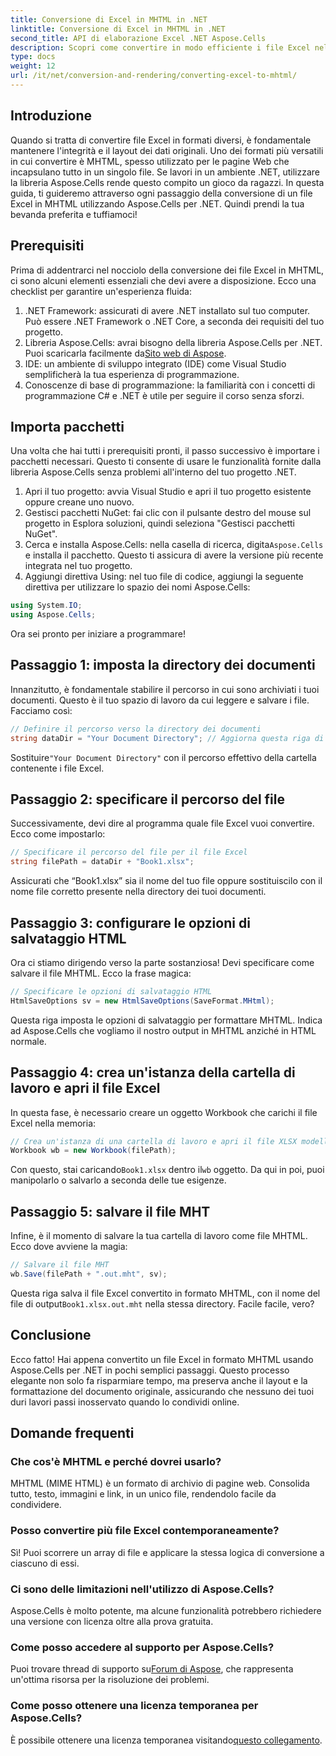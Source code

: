 ```yaml
---
title: Conversione di Excel in MHTML in .NET
linktitle: Conversione di Excel in MHTML in .NET
second_title: API di elaborazione Excel .NET Aspose.Cells
description: Scopri come convertire in modo efficiente i file Excel nel formato MHTML in .NET con Aspose.Cells, potenziando le tue capacità di reporting e condivisione dei dati.
type: docs
weight: 12
url: /it/net/conversion-and-rendering/converting-excel-to-mhtml/
---
```

## Introduzione

Quando si tratta di convertire file Excel in formati diversi, è fondamentale mantenere l'integrità e il layout dei dati originali. Uno dei formati più versatili in cui convertire è MHTML, spesso utilizzato per le pagine Web che incapsulano tutto in un singolo file. Se lavori in un ambiente .NET, utilizzare la libreria Aspose.Cells rende questo compito un gioco da ragazzi. In questa guida, ti guideremo attraverso ogni passaggio della conversione di un file Excel in MHTML utilizzando Aspose.Cells per .NET. Quindi prendi la tua bevanda preferita e tuffiamoci!

## Prerequisiti

Prima di addentrarci nel nocciolo della conversione dei file Excel in MHTML, ci sono alcuni elementi essenziali che devi avere a disposizione. Ecco una checklist per garantire un'esperienza fluida:

1. .NET Framework: assicurati di avere .NET installato sul tuo computer. Può essere .NET Framework o .NET Core, a seconda dei requisiti del tuo progetto.
2.  Libreria Aspose.Cells: avrai bisogno della libreria Aspose.Cells per .NET. Puoi scaricarla facilmente da[Sito web di Aspose](https://releases.aspose.com/cells/net/).
3. IDE: un ambiente di sviluppo integrato (IDE) come Visual Studio semplificherà la tua esperienza di programmazione.
4. Conoscenze di base di programmazione: la familiarità con i concetti di programmazione C# e .NET è utile per seguire il corso senza sforzi.

## Importa pacchetti

Una volta che hai tutti i prerequisiti pronti, il passo successivo è importare i pacchetti necessari. Questo ti consente di usare le funzionalità fornite dalla libreria Aspose.Cells senza problemi all'interno del tuo progetto .NET.

1. Apri il tuo progetto: avvia Visual Studio e apri il tuo progetto esistente oppure creane uno nuovo.
2. Gestisci pacchetti NuGet: fai clic con il pulsante destro del mouse sul progetto in Esplora soluzioni, quindi seleziona "Gestisci pacchetti NuGet".
3.  Cerca e installa Aspose.Cells: nella casella di ricerca, digita`Aspose.Cells` e installa il pacchetto. Questo ti assicura di avere la versione più recente integrata nel tuo progetto.
4. Aggiungi direttiva Using: nel tuo file di codice, aggiungi la seguente direttiva per utilizzare lo spazio dei nomi Aspose.Cells:

```csharp
using System.IO;
using Aspose.Cells;
```

Ora sei pronto per iniziare a programmare!

## Passaggio 1: imposta la directory dei documenti

Innanzitutto, è fondamentale stabilire il percorso in cui sono archiviati i tuoi documenti. Questo è il tuo spazio di lavoro da cui leggere e salvare i file. Facciamo così:

```csharp
// Definire il percorso verso la directory dei documenti
string dataDir = "Your Document Directory"; // Aggiorna questa riga di conseguenza
```

 Sostituire`"Your Document Directory"` con il percorso effettivo della cartella contenente i file Excel.

## Passaggio 2: specificare il percorso del file

Successivamente, devi dire al programma quale file Excel vuoi convertire. Ecco come impostarlo:

```csharp
// Specificare il percorso del file per il file Excel
string filePath = dataDir + "Book1.xlsx";
```

Assicurati che “Book1.xlsx” sia il nome del tuo file oppure sostituiscilo con il nome file corretto presente nella directory dei tuoi documenti.

## Passaggio 3: configurare le opzioni di salvataggio HTML

Ora ci stiamo dirigendo verso la parte sostanziosa! Devi specificare come salvare il file MHTML. Ecco la frase magica:

```csharp
// Specificare le opzioni di salvataggio HTML
HtmlSaveOptions sv = new HtmlSaveOptions(SaveFormat.MHtml);
```

Questa riga imposta le opzioni di salvataggio per formattare MHTML. Indica ad Aspose.Cells che vogliamo il nostro output in MHTML anziché in HTML normale.

## Passaggio 4: crea un'istanza della cartella di lavoro e apri il file Excel

In questa fase, è necessario creare un oggetto Workbook che carichi il file Excel nella memoria:

```csharp
// Crea un'istanza di una cartella di lavoro e apri il file XLSX modello
Workbook wb = new Workbook(filePath);
```

 Con questo, stai caricando`Book1.xlsx` dentro il`wb` oggetto. Da qui in poi, puoi manipolarlo o salvarlo a seconda delle tue esigenze.

## Passaggio 5: salvare il file MHT

Infine, è il momento di salvare la tua cartella di lavoro come file MHTML. Ecco dove avviene la magia:

```csharp
// Salvare il file MHT
wb.Save(filePath + ".out.mht", sv);
```

 Questa riga salva il file Excel convertito in formato MHTML, con il nome del file di output`Book1.xlsx.out.mht` nella stessa directory. Facile facile, vero?

## Conclusione

Ecco fatto! Hai appena convertito un file Excel in formato MHTML usando Aspose.Cells per .NET in pochi semplici passaggi. Questo processo elegante non solo fa risparmiare tempo, ma preserva anche il layout e la formattazione del documento originale, assicurando che nessuno dei tuoi duri lavori passi inosservato quando lo condividi online.

## Domande frequenti

### Che cos'è MHTML e perché dovrei usarlo?
MHTML (MIME HTML) è un formato di archivio di pagine web. Consolida tutto, testo, immagini e link, in un unico file, rendendolo facile da condividere.

### Posso convertire più file Excel contemporaneamente?
Sì! Puoi scorrere un array di file e applicare la stessa logica di conversione a ciascuno di essi.

### Ci sono delle limitazioni nell'utilizzo di Aspose.Cells?
Aspose.Cells è molto potente, ma alcune funzionalità potrebbero richiedere una versione con licenza oltre alla prova gratuita.

### Come posso accedere al supporto per Aspose.Cells?
 Puoi trovare thread di supporto su[Forum di Aspose](https://forum.aspose.com/c/cells/9), che rappresenta un'ottima risorsa per la risoluzione dei problemi.

### Come posso ottenere una licenza temporanea per Aspose.Cells?
 È possibile ottenere una licenza temporanea visitando[questo collegamento](https://purchase.aspose.com/temporary-license/).